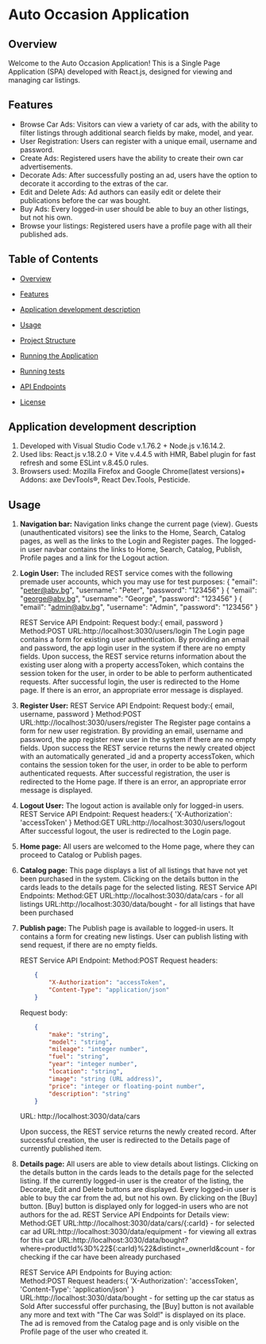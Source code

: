 # Auto Occasion Application

## Overview

Welcome to the Auto Occasion Application! This is a Single Page Application (SPA) developed with React.js, designed for viewing and managing car listings.

## Features

 -	Browse Car Ads: Visitors can view a variety of car ads, with the ability to filter listings through additional search fields by make, model, and year.
 -	User Registration: Users can register with a unique email, username and password.
 -	Create Ads: Registered users have the ability to create their own car advertisements.
 -	Decorate Ads: After successfully posting an ad, users have the option to decorate it according to the extras of the car.
 -	Edit and Delete Ads: Ad authors can easily edit or delete their publications before the car was bought.
 -  Buy Ads: Every logged-in user should be able to buy an other listings, but not his own.
 -	Browse your listings: Registered users have a profile page with all their published ads.

## Table of Contents

-   [Overview](#overview)
-   [Features](#features)
-   [Application development description](#application-development-description)
-   [Usage](#usage)

-   [Project Structure](#project-structure)
-   [Running the Application](#running-the-application)
-   [Running tests](#running-tests)
-   [API Endpoints](#api-endpoints)
-   [License](#license)

## Application development description

1. Developed with Visual Studio Code v.1.76.2 + Node.js v.16.14.2.
2. Used libs: React.js v.18.2.0 + Vite v.4.4.5 with HMR, Babel plugin for fast refresh and some ESLint v.8.45.0 rules.
3. Browsers used: Mozilla Firefox and Google Chrome(latest versions)+ Addons: axe DevTools®, React Dev.Tools, Pesticide.

## Usage

1. **Navigation bar:**
   Navigation links change the current page (view). Guests (unauthenticated visitors) see the links to the Home, Search, Catalog pages, as well as the links to the Login and Register pages.
   The logged-in user navbar contains the links to Home, Search, Catalog, Publish, Profile pages and a link for the Logout action.
2. **Login User:**
   The included REST service comes with the following premade user accounts, which you may use for test purposes:
	{ "email": "peter@abv.bg", "username": "Peter", "password": "123456" }
	{ "email": "george@abv.bg", "username": "George", "password": "123456" }
	{ "email": "admin@abv.bg", "username": "Admin", "password": "123456" }
	
	REST Service API Endpoint:
	Request body:{ email, password }
	Method:POST 
	URL:http://localhost:3030/users/login
	The Login page contains a form for existing user authentication. By providing an email and password, the app login user in the system if there are no empty fields.
	Upon success, the REST service returns information about the existing user along with a property accessToken, which contains the session token for the user, in order to be able to perform authenticated requests.
	After successful login, the user is redirected to the Home page. If there is an error, an appropriate error message is displayed.
3.	**Register User:**
	REST Service API Endpoint:
	Request body:{ email, username, password }
	Method:POST 
	URL:http://localhost:3030/users/register
	The Register page contains a form for new user registration. By providing an email, username and password, the app register new user in the system if there are no empty fields.
	Upon success the REST service returns the newly created object with an automatically generated _id and a property accessToken, which contains the session token for the user, in order to be able to perform authenticated requests.
	After successful registration, the user is redirected to the Home page. If there is an error, an appropriate error message is displayed.
4.	**Logout User:**
	The logout action is available only for logged-in users.
	REST Service API Endpoint:
	Request headers:{ 'X-Authorization': 'accessToken' }
	Method:GET 
	URL:http://localhost:3030/users/logout
	After successful logout, the user is redirected to the Login page.
5.	**Home page:**
	All users are welcomed to the Home page, where they can proceed to Catalog or Publish pages.
6.	**Catalog page:**
	This page displays a list of all listings that have not yet been purchased in the system. Clicking on the details button in the cards leads to the details page for the selected listing.
	REST Service API Endpoints:
	Method:GET 
	URL:http://localhost:3030/data/cars - for all listings
	URL:http://localhost:3030/data/bought - for all listings that have been purchased
7.	**Publish page:**
	The Publish page is available to logged-in users. It contains a form for creating new listings. User can publish listing with send request, if there are no empty fields.
	
	REST Service API Endpoint:
	Method:POST
	Request headers:
	```json
		{
			"X-Authorization": "accessToken",
			"Content-Type": "application/json"
		}
    ```
	Request body:
	```json	
		{ 
			"make": "string",
			"model": "string",
			"mileage": "integer number",
			"fuel": "string",
			"year": "integer number",
			"location": "string",
			"image": "string (URL address)",
			"price": "integer or floating-point number",
			"description": "string"
		}	
    ```
	URL: http://localhost:3030/data/cars
	
	Upon success, the REST service returns the newly created record.
	After successful creation, the user is redirected to the Details page of currently published item.
8.	**Details page:**
	All users are able to view details about listings. Clicking on the details button in the cards leads to the details page for the selected listing. If the currently logged-in user is the creator of the listing, the Decorate, Edit and Delete buttons are displayed.
	Every logged-in user is able to buy the car from the ad, but not his own. By clicking on the [Buy] button. [Buy] button is displayed only for logged-in users who are not authors for the ad.
	REST Service API Endpoints for Details view:	
	Method:GET 
	URL:http://localhost:3030/data/cars/{:carId} - for selected car ad
	URL:http://localhost:3030/data/equipment - for viewing all extras for this car
	URL:http://localhost:3030/data/bought?where=productId%3D%22${:carId}%22&distinct=_ownerId&count - for checking if the car have been already purchased
	
	REST Service API Endpoints for Buying action:	
	Method:POST 
	Request headers:{ 'X-Authorization': 'accessToken', 'Content-Type': 'application/json' }
	URL:http://localhost:3030/data/bought  - for setting up the car status as Sold
	After successful offer purchasing, the [Buy] button is not available any more and text with "The Car was Sold!" is displayed on its place.
	The ad is removed from the Catalog page and is only visible on the Profile page of the user who created it.
	